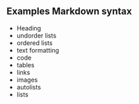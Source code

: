 ## Examples Markdown syntax

- Heading
- undorder lists
- ordered lists
- text formatting
- code
- tables
- links
- images
- autolists
- lists